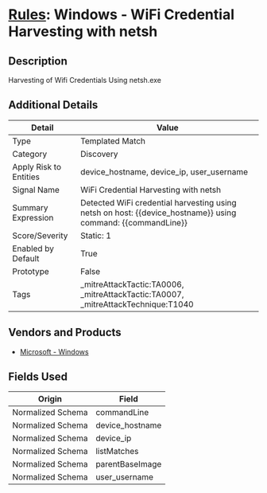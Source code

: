 # [Rules](README.md): Windows - WiFi Credential Harvesting with netsh

## Description
Harvesting of Wifi Credentials Using netsh.exe

## Additional Details
|Detail|Value|
|----|----|
|Type|Templated Match|
|Category|Discovery|
|Apply Risk to Entities|device_hostname, device_ip, user_username|
|Signal Name|WiFi Credential Harvesting with netsh|
|Summary Expression|Detected WiFi credential harvesting using netsh on host: {{device_hostname}} using command: {{commandLine}}|
|Score/Severity|Static: 1|
|Enabled by Default|True|
|Prototype|False|
|Tags|_mitreAttackTactic:TA0006, _mitreAttackTactic:TA0007, _mitreAttackTechnique:T1040|
## Vendors and Products
- [Microsoft - Windows](../products/1ff7546c-cb36-4a24-87f7-89d2cecc5761.md)


## Fields Used

|Origin|Field|
|----|----|
|Normalized Schema|commandLine|
|Normalized Schema|device_hostname|
|Normalized Schema|device_ip|
|Normalized Schema|listMatches|
|Normalized Schema|parentBaseImage|
|Normalized Schema|user_username|


